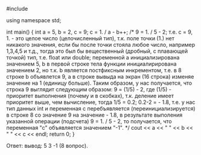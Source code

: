 #include <iostream>

using namespace std;

int main()
{
   int a = 5, b = 2, c = 9;
   c = 1. / a - b++;
   /* 9 = 1. / 5 - 2; т.е. с = 9, 1. - это целое число (целочисленный тип),
   т.к. поле точки (1.) нет никакого значения, если бы после точки стояла любое число,
   например 1,3,4,5 и т.д., тогда это был бы вещественный (дробный, с плавающей точкой) тип,
   т.е. float или double;
   переменной а инициализирована значением 5, b в первой строке тела функции инициалиpирована
   значением 2, но т.к. b является постфиксным инкрементом, т.е. в 8 строке b объявлется 9,
   а в строке вывыда на экран (16 строка) изменяе значение на 1 (единицу больше).
   Таким образом, у нас получается, что  строка 9 выглядит следующим образом:
   9 = (1/5) - 2, где (1/5) - приоритет выполнения (почему и в скобках), т.к. 
   деление имеет приоритет выше, чем вычисление,
   тогда 1/5 = 0.2;
   0.2-2 = - 1.8, т.е. у нас тип данных int и переменная с перебъявляется (переинициализируется)
   в строке 8 со значение 9 на значение  - 1.8, в результате выполения указанной операции (подсчета)
   9 = 1. / 5 - 2, то получается, что переменная "с" объявляется значением "-1".
   */
   cout << a << " " << b << " " << c << endl; 
   return 0;
}

Ответ: вывод: 5 3 -1 (8 вопрос).

